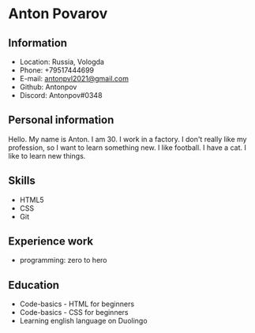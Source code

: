 # Anton Povarov #

## Information ##

* Location: Russia, Vologda
* Phone: +79517444699
* E-mail: antonpvl2021@gmail.com
* Github: Antonpov
* Discord: Antonpov#0348
## Personal information ##

Hello. My name is Anton. I am 30. I work in a factory. I don't really like my profession, so I want to learn something new. I like football. I have a cat. I like to learn new things.

## Skills ##

* HTML5
* CSS
* Git

## Experience work ##

* programming: zero to hero

## Education ##

* Code-basics - HTML for beginners
* Code-basics - CSS for beginners
* Learning english language on Duolingo
